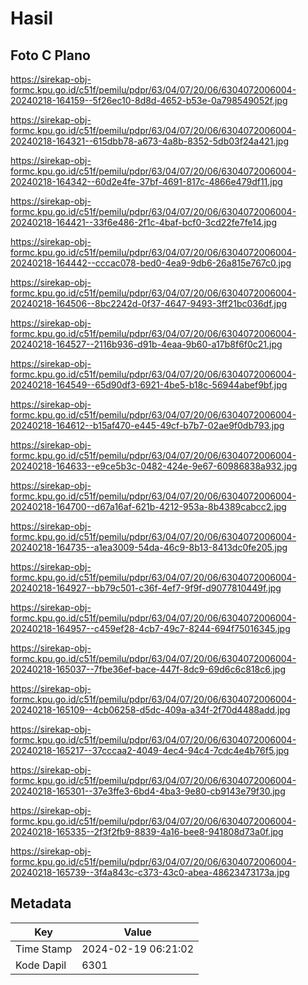 # Hasil

## Foto C Plano

https://sirekap-obj-formc.kpu.go.id/c51f/pemilu/pdpr/63/04/07/20/06/6304072006004-20240218-164159--5f26ec10-8d8d-4652-b53e-0a798549052f.jpg

https://sirekap-obj-formc.kpu.go.id/c51f/pemilu/pdpr/63/04/07/20/06/6304072006004-20240218-164321--615dbb78-a673-4a8b-8352-5db03f24a421.jpg

https://sirekap-obj-formc.kpu.go.id/c51f/pemilu/pdpr/63/04/07/20/06/6304072006004-20240218-164342--60d2e4fe-37bf-4691-817c-4866e479df11.jpg

https://sirekap-obj-formc.kpu.go.id/c51f/pemilu/pdpr/63/04/07/20/06/6304072006004-20240218-164421--33f6e486-2f1c-4baf-bcf0-3cd22fe7fe14.jpg

https://sirekap-obj-formc.kpu.go.id/c51f/pemilu/pdpr/63/04/07/20/06/6304072006004-20240218-164442--cccac078-bed0-4ea9-9db6-26a815e767c0.jpg

https://sirekap-obj-formc.kpu.go.id/c51f/pemilu/pdpr/63/04/07/20/06/6304072006004-20240218-164506--8bc2242d-0f37-4647-9493-3ff21bc036df.jpg

https://sirekap-obj-formc.kpu.go.id/c51f/pemilu/pdpr/63/04/07/20/06/6304072006004-20240218-164527--2116b936-d91b-4eaa-9b60-a17b8f6f0c21.jpg

https://sirekap-obj-formc.kpu.go.id/c51f/pemilu/pdpr/63/04/07/20/06/6304072006004-20240218-164549--65d90df3-6921-4be5-b18c-56944abef9bf.jpg

https://sirekap-obj-formc.kpu.go.id/c51f/pemilu/pdpr/63/04/07/20/06/6304072006004-20240218-164612--b15af470-e445-49cf-b7b7-02ae9f0db793.jpg

https://sirekap-obj-formc.kpu.go.id/c51f/pemilu/pdpr/63/04/07/20/06/6304072006004-20240218-164633--e9ce5b3c-0482-424e-9e67-60986838a932.jpg

https://sirekap-obj-formc.kpu.go.id/c51f/pemilu/pdpr/63/04/07/20/06/6304072006004-20240218-164700--d67a16af-621b-4212-953a-8b4389cabcc2.jpg

https://sirekap-obj-formc.kpu.go.id/c51f/pemilu/pdpr/63/04/07/20/06/6304072006004-20240218-164735--a1ea3009-54da-46c9-8b13-8413dc0fe205.jpg

https://sirekap-obj-formc.kpu.go.id/c51f/pemilu/pdpr/63/04/07/20/06/6304072006004-20240218-164927--bb79c501-c36f-4ef7-9f9f-d9077810449f.jpg

https://sirekap-obj-formc.kpu.go.id/c51f/pemilu/pdpr/63/04/07/20/06/6304072006004-20240218-164957--c459ef28-4cb7-49c7-8244-694f75016345.jpg

https://sirekap-obj-formc.kpu.go.id/c51f/pemilu/pdpr/63/04/07/20/06/6304072006004-20240218-165037--7fbe36ef-bace-447f-8dc9-69d6c6c818c6.jpg

https://sirekap-obj-formc.kpu.go.id/c51f/pemilu/pdpr/63/04/07/20/06/6304072006004-20240218-165109--4cb06258-d5dc-409a-a34f-2f70d4488add.jpg

https://sirekap-obj-formc.kpu.go.id/c51f/pemilu/pdpr/63/04/07/20/06/6304072006004-20240218-165217--37cccaa2-4049-4ec4-94c4-7cdc4e4b76f5.jpg

https://sirekap-obj-formc.kpu.go.id/c51f/pemilu/pdpr/63/04/07/20/06/6304072006004-20240218-165301--37e3ffe3-6bd4-4ba3-9e80-cb9143e79f30.jpg

https://sirekap-obj-formc.kpu.go.id/c51f/pemilu/pdpr/63/04/07/20/06/6304072006004-20240218-165335--2f3f2fb9-8839-4a16-bee8-941808d73a0f.jpg

https://sirekap-obj-formc.kpu.go.id/c51f/pemilu/pdpr/63/04/07/20/06/6304072006004-20240218-165739--3f4a843c-c373-43c0-abea-48623473173a.jpg


## Metadata

| Key        | Value               |
| ---------- | ------------------- |
| Time Stamp | 2024-02-19 06:21:02 |
| Kode Dapil | 6301                |



